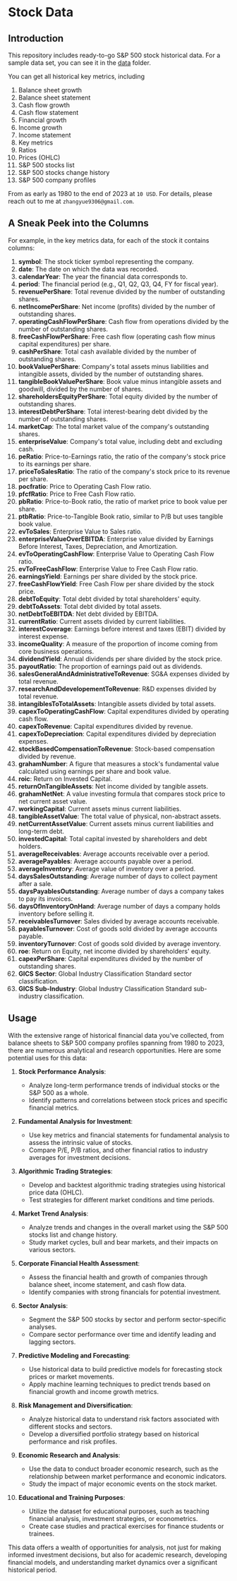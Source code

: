 # Stock Data

##  Introduction

This repository includes ready-to-go S&P 500 stock historical data. For a sample
data set, you can see it in the [data](./data) folder.

You can get all historical key metrics, including

1. Balance sheet growth
2. Balance sheet statement
3. Cash flow growth
4. Cash flow statement
5. Financial growth
6. Income growth
7. Income statement
8. Key metrics
9. Ratios
10. Prices (OHLC)
11. S&P 500 stocks list
12. S&P 500 stocks change history
13. S&P 500 company profiles

From as early as 1980 to the end of 2023 at `10 USD`. For details, please reach out to me at `zhangyue9306@gmail.com`.

## A Sneak Peek into the Columns

For example, in the key metrics data, for each of the stock it contains columns: 

1. **symbol**: The stock ticker symbol representing the company.
2. **date**: The date on which the data was recorded.
3. **calendarYear**: The year the financial data corresponds to.
4. **period**: The financial period (e.g., Q1, Q2, Q3, Q4, FY for fiscal year).
5. **revenuePerShare**: Total revenue divided by the number of outstanding shares.
6. **netIncomePerShare**: Net income (profits) divided by the number of outstanding shares.
7. **operatingCashFlowPerShare**: Cash flow from operations divided by the number of outstanding shares.
8. **freeCashFlowPerShare**: Free cash flow (operating cash flow minus capital expenditures) per share.
9. **cashPerShare**: Total cash available divided by the number of outstanding shares.
10. **bookValuePerShare**: Company's total assets minus liabilities and intangible assets, divided by the number of outstanding shares.
11. **tangibleBookValuePerShare**: Book value minus intangible assets and goodwill, divided by the number of shares.
12. **shareholdersEquityPerShare**: Total equity divided by the number of outstanding shares.
13. **interestDebtPerShare**: Total interest-bearing debt divided by the number of outstanding shares.
14. **marketCap**: The total market value of the company's outstanding shares.
15. **enterpriseValue**: Company's total value, including debt and excluding cash.
16. **peRatio**: Price-to-Earnings ratio, the ratio of the company's stock price to its earnings per share.
17. **priceToSalesRatio**: The ratio of the company's stock price to its revenue per share.
18. **pocfratio**: Price to Operating Cash Flow ratio.
19. **pfcfRatio**: Price to Free Cash Flow ratio.
20. **pbRatio**: Price-to-Book ratio, the ratio of market price to book value per share.
21. **ptbRatio**: Price-to-Tangible Book ratio, similar to P/B but uses tangible book value.
22. **evToSales**: Enterprise Value to Sales ratio.
23. **enterpriseValueOverEBITDA**: Enterprise value divided by Earnings Before Interest, Taxes, Depreciation, and Amortization.
24. **evToOperatingCashFlow**: Enterprise Value to Operating Cash Flow ratio.
25. **evToFreeCashFlow**: Enterprise Value to Free Cash Flow ratio.
26. **earningsYield**: Earnings per share divided by the stock price.
27. **freeCashFlowYield**: Free Cash Flow per share divided by the stock price.
28. **debtToEquity**: Total debt divided by total shareholders' equity.
29. **debtToAssets**: Total debt divided by total assets.
30. **netDebtToEBITDA**: Net debt divided by EBITDA.
31. **currentRatio**: Current assets divided by current liabilities.
32. **interestCoverage**: Earnings before interest and taxes (EBIT) divided by interest expense.
33. **incomeQuality**: A measure of the proportion of income coming from core business operations.
34. **dividendYield**: Annual dividends per share divided by the stock price.
35. **payoutRatio**: The proportion of earnings paid out as dividends.
36. **salesGeneralAndAdministrativeToRevenue**: SG&A expenses divided by total revenue.
37. **researchAndDdevelopementToRevenue**: R&D expenses divided by total revenue.
38. **intangiblesToTotalAssets**: Intangible assets divided by total assets.
39. **capexToOperatingCashFlow**: Capital expenditures divided by operating cash flow.
40. **capexToRevenue**: Capital expenditures divided by revenue.
41. **capexToDepreciation**: Capital expenditures divided by depreciation expenses.
42. **stockBasedCompensationToRevenue**: Stock-based compensation divided by revenue.
43. **grahamNumber**: A figure that measures a stock's fundamental value calculated using earnings per share and book value.
44. **roic**: Return on Invested Capital.
45. **returnOnTangibleAssets**: Net income divided by tangible assets.
46. **grahamNetNet**: A value investing formula that compares stock price to net current asset value.
47. **workingCapital**: Current assets minus current liabilities.
48. **tangibleAssetValue**: The total value of physical, non-abstract assets.
49. **netCurrentAssetValue**: Current assets minus current liabilities and long-term debt.
50. **investedCapital**: Total capital invested by shareholders and debt holders.
51. **averageReceivables**: Average accounts receivable over a period.
52. **averagePayables**: Average accounts payable over a period.
53. **averageInventory**: Average value of inventory over a period.
54. **daysSalesOutstanding**: Average number of days to collect payment after a sale.
55. **daysPayablesOutstanding**: Average number of days a company takes to pay its invoices.
56. **daysOfInventoryOnHand**: Average number of days a company holds inventory before selling it.
57. **receivablesTurnover**: Sales divided by average accounts receivable.
58. **payablesTurnover**: Cost of goods sold divided by average accounts payable.
59. **inventoryTurnover**: Cost of goods sold divided by average inventory.
60. **roe**: Return on Equity, net income divided by shareholders' equity.
61. **capexPerShare**: Capital expenditures divided by the number of outstanding shares.
62. **GICS Sector**: Global Industry Classification Standard sector classification.
63. **GICS Sub-Industry**: Global Industry Classification Standard sub-industry classification.


## Usage

With the extensive range of historical financial data you've collected, 
from balance sheets to S&P 500 company profiles spanning from 1980 to 2023, 
there are numerous analytical and research opportunities. Here are some potential uses for this data:

1. **Stock Performance Analysis**:
   - Analyze long-term performance trends of individual stocks or the S&P 500 as a whole.
   - Identify patterns and correlations between stock prices and specific financial metrics.

2. **Fundamental Analysis for Investment**:
   - Use key metrics and financial statements for fundamental analysis to assess the intrinsic value of stocks.
   - Compare P/E, P/B ratios, and other financial ratios to industry averages for investment decisions.

3. **Algorithmic Trading Strategies**:
   - Develop and backtest algorithmic trading strategies using historical price data (OHLC).
   - Test strategies for different market conditions and time periods.

4. **Market Trend Analysis**:
   - Analyze trends and changes in the overall market using the S&P 500 stocks list and change history.
   - Study market cycles, bull and bear markets, and their impacts on various sectors.

5. **Corporate Financial Health Assessment**:
   - Assess the financial health and growth of companies through balance sheet, income statement, and cash flow data.
   - Identify companies with strong financials for potential investment.

6. **Sector Analysis**:
   - Segment the S&P 500 stocks by sector and perform sector-specific analyses.
   - Compare sector performance over time and identify leading and lagging sectors.

7. **Predictive Modeling and Forecasting**:
   - Use historical data to build predictive models for forecasting stock prices or market movements.
   - Apply machine learning techniques to predict trends based on financial growth and income growth metrics.

8. **Risk Management and Diversification**:
   - Analyze historical data to understand risk factors associated with different stocks and sectors.
   - Develop a diversified portfolio strategy based on historical performance and risk profiles.

9. **Economic Research and Analysis**:
   - Use the data to conduct broader economic research, such as the relationship between market performance and economic indicators.
   - Study the impact of major economic events on the stock market.

10. **Educational and Training Purposes**:
    - Utilize the dataset for educational purposes, such as teaching financial analysis, investment strategies, or econometrics.
    - Create case studies and practical exercises for finance students or trainees.

This data offers a wealth of opportunities for analysis, 
not just for making informed investment decisions, 
but also for academic research, developing financial models, 
and understanding market dynamics over a significant historical period.
